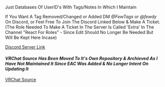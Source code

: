 Just Databases Of UserID's With Tags/Notes In Which I Maintain

If You Want A Tag Removed/Changed or Added DM *@FewTags* or *@fewdy* On Discord, or Feel Free To Join The Discord Linked Below & Make A Ticket.
(The Role Needed To Make A Ticket In The Server Is Called 'Extra' In The Channel "React For Roles" - Since Edit Should No Longer Be Needed But Will Be Kept Here Incase)

[Discord Server Link](https://discord.gg/A4QwEZJY6f)

#### *VRChat Source Has Been Moved To It's Own Repository & Archieved As I Have Not Maintained It Since EAC Was Added & No Longer Intent On Updating It*
[VRChat Source](https://github.com/Fewdys/FewTags-VRC-Source)
